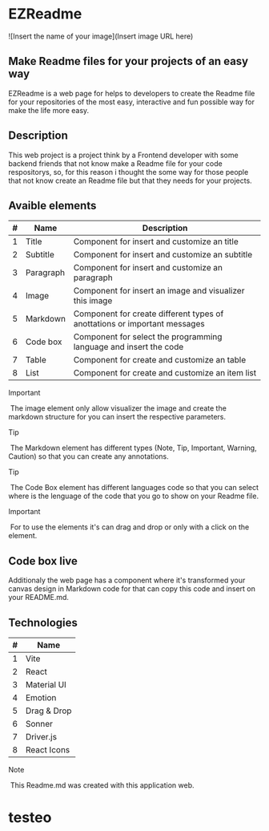 # EZReadme

![Insert the name of your image](Insert image URL here)

## Make Readme files for your projects of an easy way

EZReadme is a web page for helps to developers to create the Readme file for your repositories of the most easy, interactive and fun possible way for make the life more easy.

## Description

This web project is a project think by a Frontend developer with some backend friends that not know make a Readme file for your code respositorys, so, for this reason i thought the some way for those people that not know create an Readme file but that they needs for your projects.

## Avaible elements

| # | Name | Description |
| --- | --- | --- |
| 1 | Title | Component for insert and customize an title |
| 2 | Subtitle | Component for insert and customize an subtitle |
| 3 | Paragraph | Component for insert and customize an paragraph |
| 4 | Image | Component for insert an image and visualizer this image |
| 5 | Markdown | Component for create different types of anottations or important messages |
| 6 | Code box | Component for select the programming language and insert the code |
| 7 | Table | Component for create and customize an table |
| 8 | List | Component for create and customize an item list |

> [!IMPORTANT]
> The image element only allow visualizer the image and create the markdown structure for you can insert the respective parameters.

> [!TIP]
> The Markdown element has different types (Note, Tip, Important, Warning, Caution) so that you can create any annotations.

> [!TIP]
> The Code Box element has different languages code so that you can select where is the lenguage of the code that you go to show on your Readme file.

> [!IMPORTANT]
> For to use the elements it's can drag and drop or only with a click on the element.

## Code box live

Additionaly the web page has a component where it's transformed your canvas design in Markdown code for that can copy this code and insert on your README.md.

## Technologies

| # | Name |
| --- | --- |
| 1 | Vite |
| 2 | React |
| 3 | Material UI |
| 4 | Emotion |
| 5 | Drag & Drop |
| 6 | Sonner |
| 7 | Driver.js |
| 8 | React Icons |

> [!NOTE]
> This Readme.md was created with this application web.

# testeo